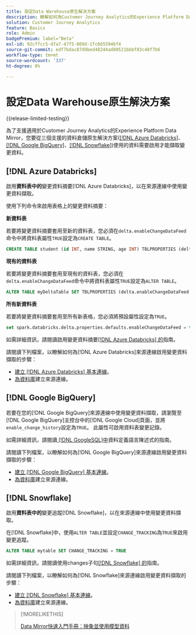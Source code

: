 ```yaml
---
title: 設定Data Warehouse原生解決方案
description: 瞭解如何為Customer Journey Analytics的Experience Platform Data Mirror設定Data Warehouse原生解決方案
solution: Customer Journey Analytics
feature: Basics
role: Admin
badgePremium: label="Beta"
exl-id: 92cffcc5-d7a7-47f5-869d-1fc665594bf4
source-git-commit: edf7bdac87d9bed48244ad80521bbbf83c48f7b6
workflow-type: tm+mt
source-wordcount: '337'
ht-degree: 0%

---
```


# 設定Data Warehouse原生解決方案

{{release-limited-testing}}

為了支援適用於Customer Journey Analytics的Experience Platform Data Mirror，您要從三個支援的資料倉儲原生解決方案([[!DNL Azure Databricks]](#azure-databricks)、[[!DNL Google BigQuery]](#google-bigquery)、[[!DNL Snowflake]](#snowflake))使用的資料需要啟用才能擷取變更資料。


## [!DNL Azure Databricks]

啟用&#x200B;**資料表中的**&#x200B;變更資料摘要[!DNL Azure Databricks]，以在來源連線中使用變更資料擷取。

使用下列命令來啟用表格上的變更資料摘要：

**新資料表**

若要將變更資料摘要套用至新的資料表，您必須在`delta.enableChangeDataFeed`命令中將資料表屬性`TRUE`設定為`CREATE TABLE`。

```sql
CREATE TABLE student (id INT, name STRING, age INT) TBLPROPERTIES (delta.enableChangeDataFeed = true)
```

**現有的資料表**

若要將變更資料摘要套用至現有的資料表，您必須在`delta.enableChangeDataFeed`命令中將資料表屬性`TRUE`設定為`ALTER TABLE`。

```sql
ALTER TABLE myDeltaTable SET TBLPROPERTIES (delta.enableChangeDataFeed = true)
```

**所有新資料表**

若要將變更資料摘要套用至所有新表格，您必須將預設屬性設定為`TRUE`。

```sql
set spark.databricks.delta.properties.defaults.enableChangeDataFeed = true;
```

如需詳細資訊，請閱讀啟用變更資料摘要[[!DNL Azure Databricks] 的](https://docs.databricks.com/aws/en/delta/delta-change-data-feed#enable-change-data-feed)指南。

請閱讀下列檔案，以瞭解如何為[!DNL Azure Databricks]來源連線啟用變更資料擷取的步驟：

* [建立 [!DNL Azure Databricks] 基本連線](https://experienceleague.adobe.com/zh-hant/docs/experience-platform/sources/api-tutorials/create/databases/databricks)。
* [為資料庫](https://experienceleague.adobe.com/zh-hant/docs/experience-platform/sources/api-tutorials/collect/database-nosql#create-a-source-connection)建立來源連線。

## [!DNL Google BigQuery]

若要在您的[!DNL Google BigQuery]來源連線中使用變更資料擷取，請瀏覽至[!DNL Google BigQuery]主控台中的[!DNL Google Cloud]頁面，並將`enable_change_history`設定為`TRUE`。 此屬性可啟用資料表變更記錄。

如需詳細資訊，請閱讀[ [!DNL GoogleSQL]中](https://cloud.google.com/bigquery/docs/reference/standard-sql/data-definition-language#table_option_list)資料定義語言陳述式的指南。

請閱讀下列檔案，以瞭解如何為[!DNL Google BigQuery]來源連線啟用變更資料擷取的步驟：

* [建立 [!DNL Google BigQuery] 基本連線](https://experienceleague.adobe.com/zh-hant/docs/experience-platform/sources/api-tutorials/create/databases/bigquery)。
* [為資料庫](https://experienceleague.adobe.com/zh-hant/docs/experience-platform/sources/api-tutorials/collect/database-nosql#create-a-source-connection)建立來源連線。

## [!DNL Snowflake]

啟用&#x200B;**資料表中的**&#x200B;變更追蹤[!DNL Snowflake]，以在來源連線中使用變更資料擷取。

在[!DNL Snowflake]中，使用`ALTER TABLE`並設定`CHANGE_TRACKING`為`TRUE`來啟用變更追蹤。

```sql
ALTER TABLE mytable SET CHANGE_TRACKING = TRUE
```

如需詳細資訊，請閱讀使用changes子句[[!DNL Snowflake] 的](https://docs.snowflake.com/en/sql-reference/constructs/changes#usage-notes)指南。

請閱讀下列檔案，以瞭解如何為[!DNL Snowflake]來源連線啟用變更資料擷取的步驟：

* [建立 [!DNL Snowflake] 基本連線](https://experienceleague.adobe.com/zh-hant/docs/experience-platform/sources/api-tutorials/create/databases/snowflake)。
* [為資料庫](https://experienceleague.adobe.com/zh-hant/docs/experience-platform/sources/api-tutorials/collect/database-nosql#create-a-source-connection)建立來源連線。


>[!MORELIKETHIS]
>
>[Data Mirror快速入門手冊：映象並使用模型資料](model-based.md)
>

